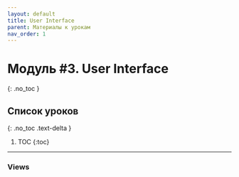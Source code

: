 ```yaml
---
layout: default
title: User Interface
parent: Материалы к урокам
nav_order: 1
---
```


# Модуль #3. User Interface
{: .no_toc }

## Список уроков
{: .no_toc .text-delta }

1. TOC
{:toc}

---

### Views
